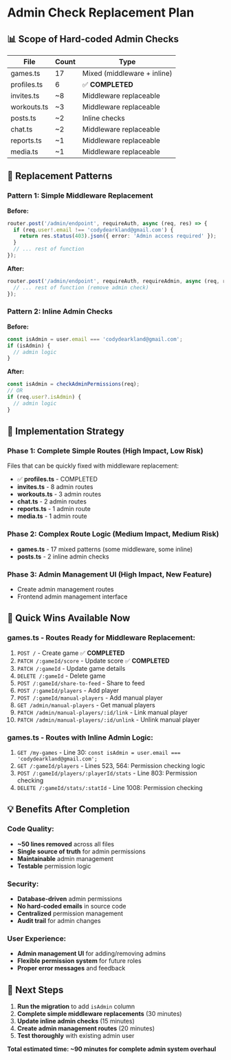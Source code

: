 # Admin Check Replacement Plan

## 📊 **Scope of Hard-coded Admin Checks**

| File | Count | Type |
|------|-------|------|
| games.ts | 17 | Mixed (middleware + inline) |
| profiles.ts | 6 | ✅ **COMPLETED** |
| invites.ts | ~8 | Middleware replaceable |
| workouts.ts | ~3 | Middleware replaceable |
| posts.ts | ~2 | Inline checks |
| chat.ts | ~2 | Middleware replaceable |
| reports.ts | ~1 | Middleware replaceable |
| media.ts | ~1 | Middleware replaceable |

## 🔄 **Replacement Patterns**

### **Pattern 1: Simple Middleware Replacement**
**Before:**
```typescript
router.post('/admin/endpoint', requireAuth, async (req, res) => {
  if (req.user!.email !== 'codydearkland@gmail.com') {
    return res.status(403).json({ error: 'Admin access required' });
  }
  // ... rest of function
});
```

**After:**
```typescript
router.post('/admin/endpoint', requireAuth, requireAdmin, async (req, res) => {
  // ... rest of function (remove admin check)
});
```

### **Pattern 2: Inline Admin Checks**
**Before:**
```typescript
const isAdmin = user.email === 'codydearkland@gmail.com';
if (isAdmin) {
  // admin logic
}
```

**After:**
```typescript
const isAdmin = checkAdminPermissions(req);
// OR
if (req.user?.isAdmin) {
  // admin logic
}
```

## 🎯 **Implementation Strategy**

### **Phase 1: Complete Simple Routes (High Impact, Low Risk)**
Files that can be quickly fixed with middleware replacement:
- ✅ **profiles.ts** - COMPLETED
- **invites.ts** - 8 admin routes
- **workouts.ts** - 3 admin routes  
- **chat.ts** - 2 admin routes
- **reports.ts** - 1 admin route
- **media.ts** - 1 admin route

### **Phase 2: Complex Route Logic (Medium Impact, Medium Risk)**
- **games.ts** - 17 mixed patterns (some middleware, some inline)
- **posts.ts** - 2 inline admin checks

### **Phase 3: Admin Management UI (High Impact, New Feature)**
- Create admin management routes
- Frontend admin management interface

## 🚀 **Quick Wins Available Now**

### **games.ts - Routes Ready for Middleware Replacement:**
1. `POST /` - Create game ✅ **COMPLETED**
2. `PATCH /:gameId/score` - Update score ✅ **COMPLETED**  
3. `PATCH /:gameId` - Update game details
4. `DELETE /:gameId` - Delete game
5. `POST /:gameId/share-to-feed` - Share to feed
6. `POST /:gameId/players` - Add player
7. `POST /:gameId/manual-players` - Add manual player
8. `GET /admin/manual-players` - Get manual players
9. `PATCH /admin/manual-players/:id/link` - Link manual player
10. `PATCH /admin/manual-players/:id/unlink` - Unlink manual player

### **games.ts - Routes with Inline Admin Logic:**
1. `GET /my-games` - Line 30: `const isAdmin = user.email === 'codydearkland@gmail.com';`
2. `GET /:gameId/players` - Lines 523, 564: Permission checking logic
3. `POST /:gameId/players/:playerId/stats` - Line 803: Permission checking
4. `DELETE /:gameId/stats/:statId` - Line 1008: Permission checking

## 💡 **Benefits After Completion**

### **Code Quality:**
- **~50 lines removed** across all files
- **Single source of truth** for admin permissions
- **Maintainable** admin management
- **Testable** permission logic

### **Security:**
- **Database-driven** admin permissions
- **No hard-coded emails** in source code
- **Centralized** permission management
- **Audit trail** for admin changes

### **User Experience:**
- **Admin management UI** for adding/removing admins
- **Flexible permission system** for future roles
- **Proper error messages** and feedback

## 📝 **Next Steps**

1. **Run the migration** to add `isAdmin` column
2. **Complete simple middleware replacements** (30 minutes)
3. **Update inline admin checks** (15 minutes)
4. **Create admin management routes** (20 minutes)
5. **Test thoroughly** with existing admin user

**Total estimated time: ~90 minutes for complete admin system overhaul**